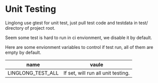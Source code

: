 # Unit Testing

Linglong use gtest for unit test, just pull test code and testdata in test/ directory of project root.

Seem some test is hard to run in ci envionment, we disable it by default.

Here are some envionment variables to control if test run, all of them are empty by default.

|name| vaule|
|-|-|
|LINGLONG_TEST_ALL|If set, will run all unit testing. |
